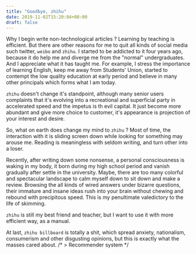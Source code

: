 ```yaml
---
title: "Goodbye, zhihu"
date: 2019-11-02T15:20:04+08:00
draft: false
---
```

Why I begin write non-technological articles ? Learning by teaching is efficient. But there are other reasons for me to quit all kinds of social media such twitter,
`weibo` and `zhihu`. I started to be addicted to it four years ago, because it do help me and diverge me from the "normal" undergraduates.
And I appreciate what it has taught me.
For example, I stress the importance of learning English, keep me away from Students' Union, started to contempt the low quality education at early period and believe in
many other principals which forms what I am today.

`zhihu` doesn't change it's standpoint, although many senior users complaints that it's evolving into a recreational and superficial party in accelerated speed and the impetus is
th evil capital. It just become more abundant and give more choice to customer, it's appearance is projection of your interest and desire.

So, what on earth does change my mind to `zhihu` ? Most of time, the interaction with it is sliding screen down while looking for something may arouse me.
Reading is meaningless with seldom writing, and turn other into a loser.

Recently, after writing down some nonsense, a personal consciousness is waking in my body, it born during my high school period and vanish gradually after settle in the university.
Maybe, there are too many colorful and spectacular landscape to calm myself down to sit down and make a review.
Browsing the all kinds of wired answers under bizarre questions, their immature and insane ideas rush into your brain without chewing and rebound with precipitous speed.
This is my penultimate valedictory to the life of skimming.


`zhihu` is still my best friend and teacher, but I want to use it with more efficient way, as a manual.

At last, `zhihu billboard` is totally a shit, which spread anxiety, nationalism, consumerism and other disgusting opinions, but this is exactly what the masses cared about.
/* > Recommender system */

